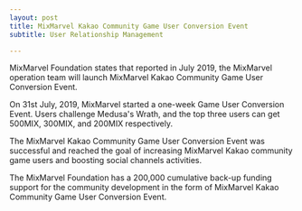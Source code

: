 ```yaml
---
layout: post
title: MixMarvel Kakao Community Game User Conversion Event
subtitle: User Relationship Management

---
```


MixMarvel Foundation states that reported in July 2019, the MixMarvel operation team will launch MixMarvel Kakao Community Game User Conversion Event.

On 31st July, 2019, MixMarvel started a one-week Game User Conversion Event. Users challenge Medusa's Wrath, and the top three users can get 500MIX, 300MIX, and 200MIX respectively.

The MixMarvel Kakao Community Game User Conversion Event was successful and reached the goal of increasing MixMarvel Kakao community game users and boosting social channels activities.

The MixMarvel Foundation has a 200,000 cumulative back-up funding support for the community development in the form of MixMarvel Kakao Community Game User Conversion Event. 


